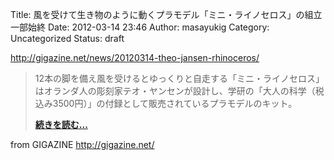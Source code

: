 Title: 風を受けて生き物のように動くプラモデル「ミニ・ライノセロス」の組立一部始終
Date: 2012-03-14 23:46
Author: masayukig
Category: Uncategorized
Status: draft

<http://gigazine.net/news/20120314-theo-jansen-rhinoceros/>



> 12本の脚を備え風を受けるとゆっくりと自走する「ミニ・ライノセロス」はオランダ人の彫刻家テオ・ヤンセンが設計し、学研の「大人の科学（税込み3500円）」の付録として販売されているプラモデルのキット。
>
> **[続きを読む...](http://gigazine.net/news/20120314-theo-jansen-rhinoceros/)**



from GIGAZINE <http://gigazine.net/>
